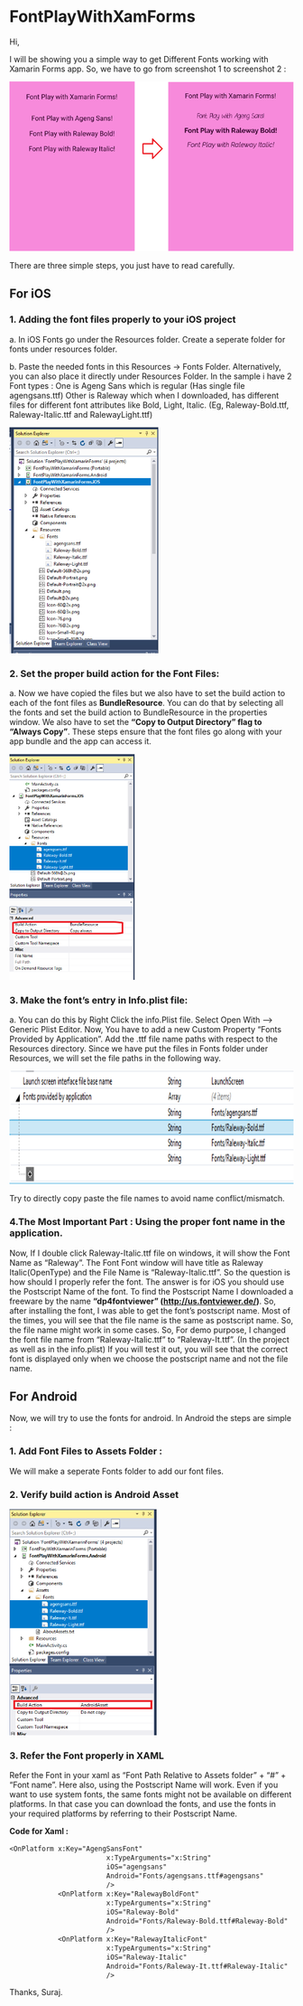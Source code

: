 # FontPlayWithXamForms
Hi,

I will be showing you a simple way to get Different Fonts working with Xamarin Forms app.
So, we have to go from screenshot 1 to screenshot 2 : 

<img src="https://github.com/SurajB-2601/FontPlayWithXamForms/blob/master/screenshots/FontPlay20.png" height="300" /> 

There are three simple steps, you just have to read carefully.

## For iOS
### 1. Adding the font files properly to your iOS project

  a. In iOS Fonts go under the Resources folder. Create a seperate folder for fonts under resources folder.
  
  b. Paste the needed fonts in this Resources -> Fonts Folder. Alternatively, you can also place it 
     directly under Resources Folder.
   In the sample i have 2 Font types : 
   One is Ageng Sans which is regular (Has single file agengsans.ttf)
   Other is Raleway which when I downloaded, has different files for different font attributes like
   Bold, Light, Italic.
   (Eg, Raleway-Bold.ttf, Raleway-Italic.ttf and RalewayLight.ttf)
     
<img src="https://github.com/SurajB-2601/FontPlayWithXamForms/blob/master/screenshots/FontPlay1.png" height="400" />  
     

### 2. Set the proper build action for the Font Files: 

  a. Now we have copied the files but we also have to set the build action to each of the font files as
  **BundleResource**. You can do that by      selecting all the fonts and set the build action to BundleResource
  in the properties window.
     We also have to set the __“Copy to Output Directory” flag to “Always Copy”__.
    These steps ensure that the font files go along with your app bundle and the app can access it.
    
<img src="https://github.com/SurajB-2601/FontPlayWithXamForms/blob/master/screenshots/FontPlay5.png" height="400"/>   
    
### 3. Make the font’s entry in Info.plist file: 

  a. You can do this by Right Click the info.Plist file. Select Open With --> Generic Plist Editor. 
  Now, You have to add a new Custom Property “Fonts Provided by Application”. 
  Add the .ttf file name paths with respect to the Resources directory. Since we have put the 
  files in Fonts folder under Resources, we will set the file paths in the following way.
  
<img src="https://github.com/SurajB-2601/FontPlayWithXamForms/blob/master/screenshots/FontPlay3.png" height="200" />  
   
  Try to directly copy paste the file names to avoid name conflict/mismatch.
  
  ### 4.The Most Important Part : Using the proper font name in the application.
  
  Now, If I double click Raleway-Italic.ttf file on windows, it will show the Font Name as “Raleway”. The Font Font window will have title as Raleway Italic(OpenType) and the File Name is “Raleway-Italic.ttf”. So the question is how should I properly refer the font.
The answer is for iOS you should use the Postscript Name of the font. To find the Postscript Name I downloaded a freeware by the name __“dp4fontviewer” (http://us.fontviewer.de/)__. So, after installing the font, I was able to get the font’s postscript name. 
Most of the times, you will see that the file name is the same as postscript name. So, the file name might work in some cases. So, For demo purpose, I changed the font file name from “Raleway-Italic.ttf” to “Raleway-It.ttf”. (In the project as well as in the info.plist)
If you will test it out, you will see that the correct font is displayed only when we choose the postscript name and not the file name.
  
  
## For Android

Now, we will try to use the fonts for android. In Android the steps are simple :

### 1. Add Font Files to Assets Folder :
We will make a seperate Fonts folder to add our font files.

### 2. Verify build action is Android Asset

 <img src="https://github.com/SurajB-2601/FontPlayWithXamForms/blob/master/screenshots/FontPlay4.png" height="400" />  
 
 ### 3. Refer the Font properly in XAML
 
 Refer the Font in your xaml as “Font Path Relative to Assets folder” + “#” + “Font name”. Here also, using the Postscript Name will work.
 Even if you want to use system fonts, the same fonts might not be available on different platforms. In that case you can download the fonts, and use the fonts in your required platforms by referring to their Postscript Name.


__Code for Xaml :__

```
<OnPlatform x:Key="AgengSansFont" 
                        x:TypeArguments="x:String" 
                        iOS="agengsans" 
                        Android="Fonts/agengsans.ttf#agengsans"
                        />
            <OnPlatform x:Key="RalewayBoldFont" 
                        x:TypeArguments="x:String" 
                        iOS="Raleway-Bold" 
                        Android="Fonts/Raleway-Bold.ttf#Raleway-Bold"
                        />
            <OnPlatform x:Key="RalewayItalicFont" 
                        x:TypeArguments="x:String" 
                        iOS="Raleway-Italic" 
                        Android="Fonts/Raleway-It.ttf#Raleway-Italic"
                        /> 
  ```
  
  Thanks,
  Suraj.
